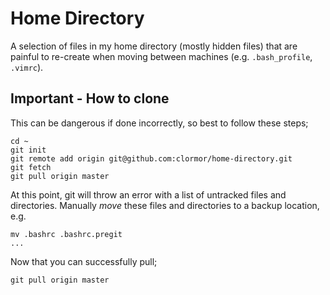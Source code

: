 # Home Directory

A selection of files in my home directory (mostly hidden files) that are painful to re-create when moving between machines (e.g. `.bash_profile`, `.vimrc`).

## Important - How to clone

This can be dangerous if done incorrectly, so best to follow these steps;

    cd ~
    git init
    git remote add origin git@github.com:clormor/home-directory.git
    git fetch
    git pull origin master

At this point, git will throw an error with a list of untracked files and directories. Manually *move* these files and directories to a backup location, e.g.

    mv .bashrc .bashrc.pregit
    ...

Now that you can successfully pull;

    git pull origin master

